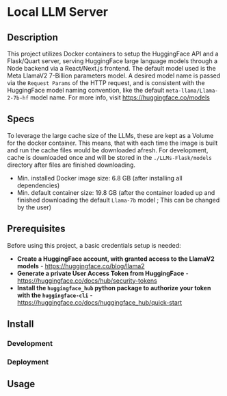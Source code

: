 # Local LLM Server

## Description

This project utilizes Docker containers to setup the HuggingFace API and a Flask/Quart server, serving HuggingFace large language models through a Node backend via a React/Next.js frontend.
The default model used is the Meta LlamaV2 7-Billion parameters model.
A desired model name is passed via the `Request Params` of the HTTP request, and is consistent with the HuggingFace model naming convention, like the default `meta-llama/Llama-2-7b-hf` model name.
For more info, visit https://huggingface.co/models

## Specs

To leverage the large cache size of the LLMs, these are kept as a Volume for the docker container.
This means, that with each time the image is built and run the cache files would be downloaded afresh. For development, cache is downloaded once and will be stored in the `./LLMs-Flask/models` directory after files are finished downloading.

- Min. installed Docker image size: 6.8 GB (after installing all dependencies)
- Min. default container size: 19.8 GB (after the container loaded up and finished downloading the default `Llama-7b` model ; This can be changed by the user)

## Prerequisites

Before using this project, a basic credentials setup is needed:

- **Create a HuggingFace account, with granted access to the LlamaV2 models** - https://huggingface.co/blog/llama2
- **Generate a private User Access Token from HuggingFace** - https://huggingface.co/docs/hub/security-tokens
- **Install the `huggingface_hub` python package to authorize your token with the `huggingface-cli`** - https://huggingface.co/docs/huggingface_hub/quick-start

## Install

### Development

### Deployment

## Usage
